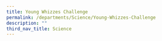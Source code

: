 ```yaml
---
title: Young Whizzes Challenge
permalink: /departments/Science/Young-Whizzes-Challenge
description: ""
third_nav_title: Science
---
```

